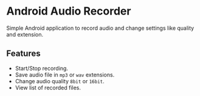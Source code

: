 Android Audio Recorder
======================
Simple Android application to record audio and change settings like quality and extension.

Features
--------
 * Start/Stop recording.
 * Save audio file in `mp3` or `wav` extensions.
 * Change audio quality `8bit` or `16bit`.
 * View list of recorded files.